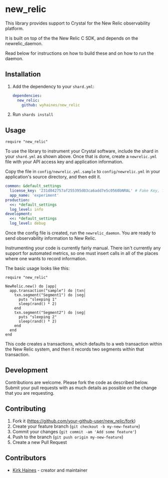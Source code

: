 # new_relic

This library provides support to Crystal for the New Relic observability platform.

It is built on top of the the New Relic C SDK, and depends on the newrelic_daemon.

Read below for instructions on how to build these and on how to run the daemon.

## Installation

1. Add the dependency to your `shard.yml`:

   ```yaml
   dependencies:
     new_relic:
       github: wyhaines/new_relic
   ```

2. Run `shards install`

## Usage

```crystal
require "new_relic"
```

To use the library to instrument your Crystal software, include the shard in your `shard.yml` as shown above. Once that is done, create a `newrelic.yml` file with your API access key and application information.

Copy the file in `config/newrelic.yml.sample` to `config/newrelic.yml` in your application's source directory, and then edit it.

```yaml
common: &default_settings
  license_key: '231d042757af255395d03ca6add7e5c0560bNRAL' # Fake Key, for illustration only.
  app_name: 'experiment'
production:
  <<: *default_settings
  log_level: info
development: 
  <<: *default_settings
  log_level: debug
```

Once the config file is created, run the `newrelic_daemon`. You are ready to send observability information to New Relic.

Instrumenting your code is currently fairly manual. There isn't currently any support for automated metrics, so one must insert calls in all of the places where one wants to record information.

The basic usage looks like this:

```crystal
require "new_relic"

NewRelic.new() do |app|
  app.transaction("sample") do |txn|
    txn.segment("Segment1") do |seg|
      puts "sleeping 1"
      sleep(rand() * 2)
    end
    txn.segment("Segment2") do |seg|
      puts "sleeping 2"
      sleep(rand() * 2)
    end
  end
end
```

This code creates a transactions, which defaults to a web transaction within the New Relic system, and then it records two segments within that transaction.

## Development

Contributions are welcome. Please fork the code as described below. Submit your pull requests with as much details as possible on the change that you are requesting.

## Contributing

1. Fork it (<https://github.com/your-github-user/new_relic/fork>)
2. Create your feature branch (`git checkout -b my-new-feature`)
3. Commit your changes (`git commit -am 'Add some feature'`)
4. Push to the branch (`git push origin my-new-feature`)
5. Create a new Pull Request

## Contributors

- [Kirk Haines](https://github.com/your-github-user) - creator and maintainer
